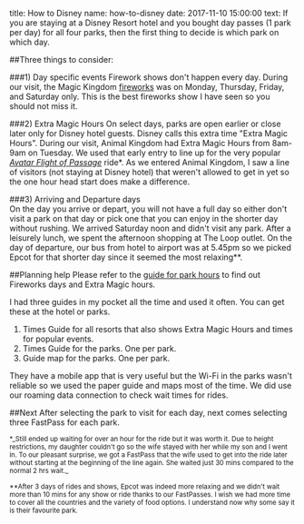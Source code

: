 title: How to Disney
name: how-to-disney
date: 2017-11-10 15:00:00
text:
If you are staying at a Disney Resort hotel and you bought day passes (1 park per day) for all four parks, then the first thing to decide is which park on which day.

##Three things to consider:

###1) Day specific events
Firework shows don't happen every day. During our visit, the Magic Kingdom [fireworks][1] was on Monday, Thursday, Friday, and Saturday only. This is the best fireworks show I have seen so you should not miss it.

###2) Extra Magic Hours
On select days, parks are open earlier or close later only for Disney hotel guests. Disney calls this extra time "Extra Magic Hours". During our visit, Animal Kingdom had Extra Magic Hours from 8am-9am on Tuesday. We used that early entry to line up for the very popular [_Avatar Flight of Passage_][2] ride*. As we entered Animal Kingdom, I saw a line of visitors (not staying at Disney hotel) that weren't allowed to get in yet so the one hour head start does make a difference.

###3) Arriving and Departure days  
On the day you arrive or depart, you will not have a full day so either don't visit a park on that day or pick one that you can enjoy in the shorter day without rushing. We arrived Saturday noon and didn't visit any park. After a leisurely lunch, we spent the afternoon shopping at The Loop outlet. On the day of departure, our bus from hotel to airport was at 5.45pm so we picked Epcot for that shorter day since it seemed the most relaxing**.

##Planning help
Please refer to the [guide for park hours](https://disneyworld.disney.go.com/calendars/five-day/) to find out Fireworks days and Extra Magic hours.

I had three guides in my pocket all the time and used it often. You can get these at the hotel or parks.

1. Times Guide for all resorts that also shows Extra Magic Hours and times for popular events.  
2. Times Guide for the parks. One per park.  
3. Guide map for the parks. One per park.

They have a mobile app that is very useful but the Wi-Fi in the parks wasn't reliable so we used the paper guide and maps most of the time. We did use our roaming data connection to check wait times for rides.

##Next
After selecting the park to visit for each day, next comes selecting three FastPass for each park.

<small>
*_Still ended up waiting for over an hour for the ride but it was worth it. Due to height restrictions, my daughter couldn't go so the wife stayed with her while my son and I went in. To our pleasant surprise, we got a FastPass that the wife used to get into the ride later without starting at the beginning of the line again. She waited just 30 mins compared to the normal 2 hrs wait._

**After 3 days of rides and shows, Epcot was indeed more relaxing and we didn't wait more than 10 mins for any show or ride thanks to our FastPasses. I wish we had more time to cover all the countries and the variety of food options. I understand now why some say it is their favourite park.
</small>

[1]: https://disneyworld.disney.go.com/entertainment/magic-kingdom/happily-ever-after-fireworks

[2]: https://disneyworld.disney.go.com/en_CA/attractions/animal-kingdom/avatar-flight-of-passage/